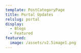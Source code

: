 ```yaml
---
template: PostCategoryPage
title: Portal Updates
relslug: portal
display:
  - Blogs
  - Featured
featured:
  image: /assets/v2.5image1.png
---
```


